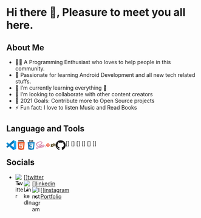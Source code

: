 # Hi there 👋, Pleasure to meet you all here.
## About Me
- 👨‍💻 A Programming Enthusiast who loves to help people in this community.
- 📱 Passionate for learning Android Development and all new tech related stuffs.
- 🌱 I’m currently learning everything 🤣
- 👯 I’m looking to collaborate with other content creators
- 🥅 2021 Goals: Contribute more to Open Source projects
- ⚡ Fun fact: I love to listen Music and Read Books

## Language and Tools
[<img align="left" alt="Visual Studio Code" width="26px" src="https://raw.githubusercontent.com/github/explore/80688e429a7d4ef2fca1e82350fe8e3517d3494d/topics/visual-studio-code/visual-studio-code.png" />]
[<img align="left" alt="HTML5" width="26px" src="https://raw.githubusercontent.com/github/explore/80688e429a7d4ef2fca1e82350fe8e3517d3494d/topics/html/html.png" />]
[<img align="left" alt="CSS3" width="26px" src="https://raw.githubusercontent.com/github/explore/80688e429a7d4ef2fca1e82350fe8e3517d3494d/topics/css/css.png" />]
[<img align="left" alt="Sass" width="26px" src="https://raw.githubusercontent.com/github/explore/80688e429a7d4ef2fca1e82350fe8e3517d3494d/topics/sass/sass.png" />]
[<img align="left" alt="Git" width="26px" src="https://raw.githubusercontent.com/github/explore/80688e429a7d4ef2fca1e82350fe8e3517d3494d/topics/git/git.png" />]
[<img align="left" alt="GitHub" width="26px" src="https://raw.githubusercontent.com/github/explore/78df643247d429f6cc873026c0622819ad797942/topics/github/github.png" />]

## Socials

- [<img align="left" alt="Twitter" width="22px" src="https://cdn.jsdelivr.net/npm/simple-icons@v3/icons/twitter.svg" />][twitter](https://twitter.com/SujalSamai?s=09)
- [<img align="left" alt="LinkedIn" width="22px" src="https://cdn.jsdelivr.net/npm/simple-icons@v3/icons/linkedin.svg" />][linkedin](https://www.linkedin.com/in/sujal-samai)
- [<img align="left" alt="Instagram" width="22px" src="https://cdn.jsdelivr.net/npm/simple-icons@v3/icons/instagram.svg" />][instagram](https://instagram.com/sujalsamai?utm_medium=copy_link)
- [Portfolio](https://sujalsamai.github.io/Portfolio-v1.0/)
